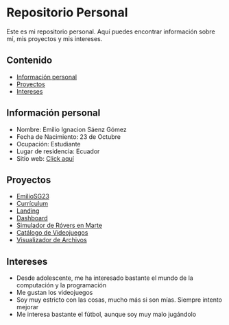# Repositorio Personal
Este es mi repositorio personal. Aquí puedes encontrar información sobre mí, mis
proyectos y mis intereses.
## Contenido
* [Información personal](#información-personal)
* [Proyectos](#proyectos)
* [Intereses](#intereses)
## Información personal
* Nombre: Emilio Ignacion Sáenz Gómez
* Fecha de Nacimiento: 23 de Octubre
* Ocupación:  Estudiante
* Lugar de residencia: Ecuador
* Sitio web: [Click aquí](https://emiliosg23.github.io/EmilioSG23/)
## Proyectos
* [EmilioSG23](https://emiliosg23.github.io/EmilioSG23/)
* [Currículum](https://emiliosg23.github.io/curriculum/)
* [Landing](https://emiliosg23.github.io/landing/)
* [Dashboard](https://emiliosg23.github.io/dashboard/)
* [Simulador de Róvers en Marte](https://github.com/JamesMalave/Proyecto-POO-G2)
* [Catálogo de Videojuegos](https://github.com/PaulaPeraltaA/Proyecto-P1-Estructuras-G6)
* [Visualizador de Archivos](https://github.com/PaulaPeraltaA/Proyecto-P2---Estructuras--G6)
## Intereses
* Desde adolescente, me ha interesado bastante el mundo de la computación y la programación
* Me gustan los videojuegos
* Soy muy estricto con las cosas, mucho más si son mías. Siempre intento mejorar
* Me interesa bastante el fútbol, aunque soy muy malo jugándolo
